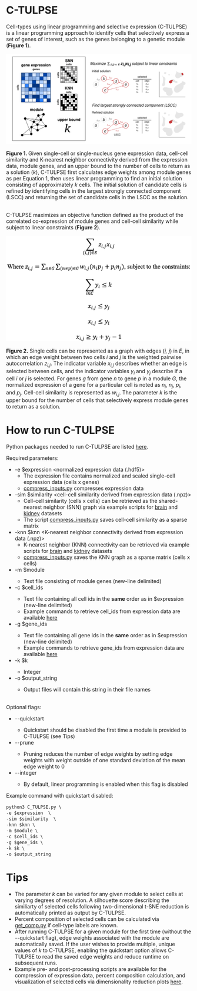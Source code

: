 # C-TULPSE
Cell-types using linear programming and selective expression (C-TULPSE) is a linear programming approach to identify cells that selectively express a set of genes of interest, such as the genes belonging to a genetic module (**Figure 1**). 

<p align="center"> <img src="figures/Figure1.svg"> <br>  </p> 
<b>Figure 1. </b> Given single-cell or single-nucleus gene expression data, cell-cell similarity and K-nearest neighbor connectivity derived from the expression data, module genes, and an upper bound to the number of cells to return as a solution (<i>k</i>), C-TULPSE first calculates edge weights among module genes as per Equation 1, then uses linear programming to find an initial solution consisting of approximately <i>k</i> cells. The initial solution of candidate cells is refined by identifying cells in the largest strongly connected component (LSCC) and returning the set of candidate cells in the LSCC as the solution. <br>


<br> C-TULPSE maximizes an objective function defined as the product of the correlated co-expression of module genes and cell-cell similarity while subject to linear constraints (**Figure 2**).

<p align="center"> <img src="figures/ObjFunction.png"> <br>  </p> 
<b>Figure 2.</b> Single cells can be represented as a graph with edges (<i>i, j</i>) in <i>E</i>, in which an edge weight between two cells <i>i</i> and <i>j</i> is the weighted pairwise autocorrelation <i>z<sub>i,j</sub></i>. The indicator variable <i>x<sub>i,j</sub></i> describes whether an edge is selected between cells, and the indicator variables <i>y<sub>i</sub></i> and <i>y<sub>j</sub></i> describe if a cell <i>i</i> or <i>j</i> is selected. For genes <i>g</i> from gene <i>n</i> to gene <i>p</i> in a module <i>G</i>, the normalized expression of a gene for a particular cell is noted as <i>n<sub>i</sub></i>, <i>n<sub>j</sub></i>, <i>p<sub>i</sub></i>, and <i>p<sub>j</sub></i>. Cell-cell similarity is represented as <i>w<sub>i,j</sub></i>. The parameter <i>k</i> is the upper bound for the number of cells that selectively express module genes to return as a solution.

# How to run C-TULPSE
Python packages needed to run C-TULPSE are listed [here](https://github.com/jchow32/C-TULPSE/blob/824ce5fea996c5560cb0597de86aebee781e6a04/pre_post_processing/conda_python_list.txt). <br>

  Required parameters: <br>
  - -e $expression <normalized expression data (.hdf5)>
    - The expression file contains normalized and scaled single-cell expression data (cells x genes)
    - [compress_inputs.py](https://github.com/jchow32/C-TULPSE/blob/0de0a1847938c37b0bc05222196ef1c54067bd07/pre_post_processing/compress_inputs.py) compresses expression data 
  - -sim $similarity <cell-cell similarity derived from expression data (.npz)>
    - Cell-cell similarity (cells x cells) can be retrieved as the shared-nearest neighbor (SNN) graph via example scripts for [brain](https://github.com/jchow32/C-TULPSE/blob/0de0a1847938c37b0bc05222196ef1c54067bd07/pre_post_processing/exp_processing_brain.R) and [kidney](https://github.com/jchow32/C-TULPSE/blob/0de0a1847938c37b0bc05222196ef1c54067bd07/pre_post_processing/exp_processing_kidney.R) datasets
    - The script [compress_inputs.py](https://github.com/jchow32/C-TULPSE/blob/0de0a1847938c37b0bc05222196ef1c54067bd07/pre_post_processing/compress_inputs.py) saves cell-cell similarity as a sparse matrix
  - -knn $knn <K-nearest neighbor connectivity derived from expression data (.npz)>
    - K-nearest neighbor (KNN) connectivity can be retrieved via example scripts for [brain](https://github.com/jchow32/C-TULPSE/blob/0de0a1847938c37b0bc05222196ef1c54067bd07/pre_post_processing/exp_processing_brain.R) and [kidney](https://github.com/jchow32/C-TULPSE/blob/0de0a1847938c37b0bc05222196ef1c54067bd07/pre_post_processing/exp_processing_kidney.R) datasets
    - [compress_inputs.py](https://github.com/jchow32/C-TULPSE/blob/0de0a1847938c37b0bc05222196ef1c54067bd07/pre_post_processing/compress_inputs.py) saves the KNN graph as a sparse matrix (cells x cells)
  - -m $module <genes of interest>
    - Text file consisting of module genes (new-line delimited)
  - -c $cell_ids <cell ids from expression data>
    - Text file containing all cell ids in the **same** order as in $expression (new-line delimited)
    - Example commands to retrieve cell_ids from expression data are available [here](https://github.com/jchow32/C-TULPSE/blob/ba53860abde0455ee59c31807e91dc137e6e0211/pre_post_processing/C-TULPSE_log.sh)
  - -g $gene_ids <gene ids from expression data>
    - Text file containing all gene ids in the **same** order as in $expression (new-line delimited)
    - Example commands to retrieve gene_ids from expression data are available [here](https://github.com/jchow32/C-TULPSE/blob/ba53860abde0455ee59c31807e91dc137e6e0211/pre_post_processing/C-TULPSE_log.sh)
  - -k $k <upper bound of cells to return as solution>
    - Integer
  - -o $output_string <output string to contain in output file names>
    - Output files will contain this string in their file names
  
  <br>Optional flags:<br>
  - --quickstart <enables quickstart>
    - Quickstart should be disabled the first time a module is provided to C-TULPSE (see Tips)
  - --prune <enables pruning>
    - Pruning reduces the number of edge weights by setting edge weights with weight outside of one standard deviation of the mean edge weight to 0
  - --integer <enables integer programming>
    - By default, linear programming is enabled when this flag is disabled
    
Example command with quickstart disabled: 
```
python3 C_TULPSE.py \
-e $expression  \
-sim $similarity  \
-knn $knn \
-m $module \
-c $cell_ids \
-g $gene_ids \
-k $k \
-o $output_string
```

# Tips
* The parameter _k_ can be varied for any given module to select cells at varying degrees of resolution. A silhouette score describing the similiarty of selected cells following two-dimensional t-SNE reduction is automatically printed as output by C-TULPSE.
* Percent composition of selected cells can be calculated via [get_comp.py](https://github.com/jchow32/C-TULPSE/blob/ba53860abde0455ee59c31807e91dc137e6e0211/pre_post_processing/get_comp.py) if cell-type labels are known.
* After running C-TULPSE for a given module for the first time (without the --quickstart flag), edge weights associated with the module are automatically saved. If the user wishes to provide multiple, unique values of _k_ to C-TULPSE, enabling the quickstart option allows C-TULPSE to read the saved edge weights and reduce runtime on subsequent runs.
* Example pre- and post-processing scripts are available for the compression of expression data, percent composition calculation, and visualization of selected cells via dimensionality reduction plots [here](https://github.com/jchow32/C-TULPSE/tree/main/pre_post_processing). 
